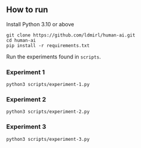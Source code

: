 ## How to run

Install Python 3.10 or above 

```
git clone https://github.com/ldmirl/human-ai.git
cd human-ai
pip install -r requirements.txt
```

Run the experiments found in `scripts`.


### Experiment 1

```
python3 scripts/experiment-1.py
```

### Experiment 2

```
python3 scripts/experiment-2.py
```

### Experiment 3

```
python3 scripts/experiment-3.py
```
